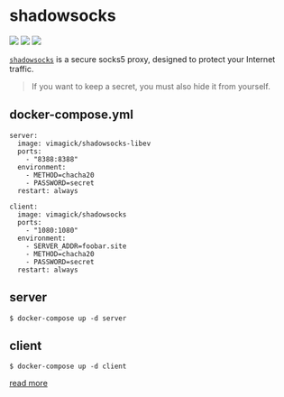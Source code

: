shadowsocks
===========

![](https://badge.imagelayers.io/vimagick/shadowsocks:latest.svg)
![](https://badge.imagelayers.io/vimagick/shadowsocks-libev:latest.svg)
![](https://badge.imagelayers.io/vimagick/shadowsocks-arm:latest.svg)

[`shadowsocks`][1] is a secure socks5 proxy,
designed to protect your Internet traffic.

> If you want to keep a secret,
> you must also hide it from yourself.

## docker-compose.yml

```
server:
  image: vimagick/shadowsocks-libev
  ports:
    - "8388:8388"
  environment:
    - METHOD=chacha20
    - PASSWORD=secret
  restart: always

client:
  image: vimagick/shadowsocks
  ports:
    - "1080:1080"
  environment:
    - SERVER_ADDR=foobar.site
    - METHOD=chacha20
    - PASSWORD=secret
  restart: always
```

## server

```
$ docker-compose up -d server
```

## client

```
$ docker-compose up -d client
```

[read more][2]

[1]: http://shadowsocks.org
[2]: https://github.com/shadowsocks/shadowsocks/wiki/Configuration-via-Config-File
